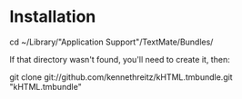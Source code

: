 # Installation

   cd ~/Library/"Application Support"/TextMate/Bundles/

If that directory wasn't found, you'll need to create it, then:

   git clone git://github.com/kennethreitz/kHTML.tmbundle.git "kHTML.tmbundle"